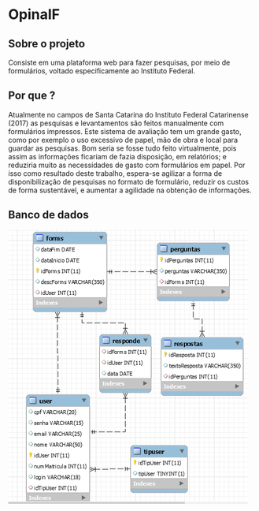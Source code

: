 # OpinaIF

## Sobre o projeto

  Consiste em uma plataforma web para fazer pesquisas, por meio de formulários, voltado especificamente ao Instituto Federal.

## Por que ?

  Atualmente no campos de Santa Catarina do Instituto Federal Catarinense (2017) as pesquisas e levantamentos são feitos manualmente com formulários impressos. Este sistema de avaliação tem um grande gasto, como por exemplo o uso excessivo de papel, mão de obra e local para guardar as pesquisas. Bom seria se fosse tudo feito virtualmente, pois assim as informações ficariam de fazia disposição, em relatórios; e reduziria muito as necessidades de gasto com formulários em papel. Por isso como resultado deste trabalho, espera-se agilizar a forma de disponibilização de pesquisas no formato de formulário, reduzir os custos de forma sustentável, e aumentar a agilidade na obtenção de informações.

## Banco de dados
![Diagrama Entidade-Relacionamento](https://github.com/PedroGuilhermeBarauna/OpinaIF/blob/main/img/Diagrama%20E-R.PNG)
